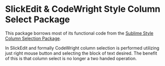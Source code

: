 # SlickEdit & CodeWright Style Column Select Package

This package borrows most of its functional code from the [Sublime Style Column Selection Package](https://atom.io/packages/sublime-style-column-selection).

In SlickEdit and formally CodeWright column selection is performed utilizing
just right mouse button and selecting the block of text desired.  The benefit of
this is that column select is no longer a two handed operation.

